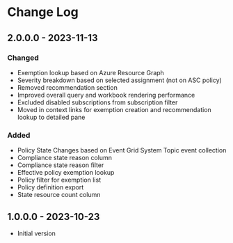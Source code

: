 # Change Log

## 2.0.0.0 - 2023-11-13

### Changed

- Exemption lookup based on Azure Resource Graph
- Severity breakdown based on selected assignment (not on ASC policy)
- Removed recommendation section
- Improved overall query and workbook rendering performance
- Excluded disabled subscriptions from subscription filter
- Moved in context links for exemption creation and recommendation lookup to detailed pane

### Added

- Policy State Changes based on Event Grid System Topic event collection
- Compliance state reason column
- Compliance state reason filter
- Effective policy exemption lookup
- Policy filter for exemption list
- Policy definition export
- State resource count column


## 1.0.0.0 - 2023-10-23

- Initial version